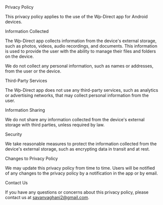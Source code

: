 Privacy Policy

This privacy policy applies to the use of the Wp-Direct app for Android devices.

Information Collected

The Wp-Direct app collects information from the device's external storage, such as photos, videos, audio recordings, and documents. This information is used to provide the user with the ability to manage their files and folders on the device.

We do not collect any personal information, such as names or addresses, from the user or the device.

Third-Party Services

The Wp-Direct app does not use any third-party services, such as analytics or advertising networks, that may collect personal information from the user.

Information Sharing

We do not share any information collected from the device's external storage with third parties, unless required by law.

Security

We take reasonable measures to protect the information collected from the device's external storage, such as encrypting data in transit and at rest.

Changes to Privacy Policy

We may update this privacy policy from time to time. Users will be notified of any changes to the privacy policy by a notification in the app or by email.

Contact Us

If you have any questions or concerns about this privacy policy, please contact us at savanvaghani2@gmail.com.

